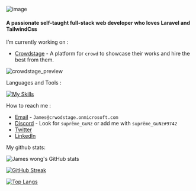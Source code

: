 ![image](https://user-images.githubusercontent.com/87692325/168801884-7996266d-a2eb-4c7f-9dfc-5eb8e3960aad.png)

#### A passionate self-taught full-stack web developer who loves Laravel and TailwindCss

I’m currently working on :

- [Crowdstage](https://crowdstage.xyz/) - A platform for `crowd` to showcase their works and hire the best from them.

![crowdstage_preview](https://user-images.githubusercontent.com/87692325/169006250-368de6d4-ff3a-40df-836e-6d11803ee434.png)


Languages and Tools :

[![My Skills](https://skillicons.dev/icons?i=js,html,css,tailwind,php,laravel,vue,nodejs,mysql,idea,git,stackoverflow)](https://github.com/james-wong123)

How to reach me :

- [Email](mailto:James@crwodstage.onmicrosoft.com) - `James@crwodstage.onmicrosoft.com`
- [Discord](https://discord.gg/8jBQJ7Zq) - Look for `suprême_GuNz` or add me with `suprême_GuNz#9742`
- [Twitter](https://twitter.com/jameswong3388)
- [LinkedIn](https://www.linkedin.com/in/wongchaifuu/)

My github stats:

![James wong's GitHub stats](https://github-readme-stats.vercel.app/api?username=james-wong123&show_icons=true&theme=gotham&count_private=true)

[![GitHub Streak](https://github-readme-streak-stats.herokuapp.com/?user=james-wong123)](https://git.io/streak-stats)

[![Top Langs](https://github-readme-stats.vercel.app/api/top-langs/?username=james-wong123&layout=compact)](https://github.com/anuraghazra/github-readme-stats)

<!--
**james-wong123/james-wong123** is a ✨ _special_ ✨ repository because its `README.md` (this file) appears on your GitHub profile.

Here are some ideas to get you started:

- 🔭 I’m currently working on ...
- 🌱 I’m currently learning ...
- 👯 I’m looking to collaborate on ...
- 🤔 I’m looking for help with ...
- 💬 Ask me about ...
- 📫 How to reach me: ...
- 😄 Pronouns: ...
- ⚡ Fun fact: ...
-->
